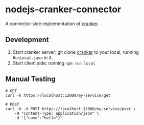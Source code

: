 # nodejs-cranker-connector

A connector side implementation of [cranker](https://github.com/nicferrier/cranker).

## Development

1. Start cranker server: git clone [cranker](https://github.com/hsbc/mu-cranker-router) to your local, running `RunLocal.java` in it.
2. Start client side: running `npm run local` 

## Manual Testing

```shell
# GET
curl -k https://localhost:12000/my-service/get

# POST
curl -k -X POST https://localhost:12000/my-service/post \
    -H "Content-Type: application/json" \
    -d '{"name":"hello"}'
```

